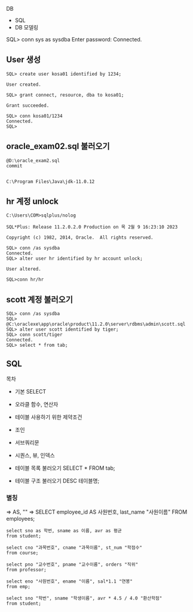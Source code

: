 DB
- SQL
- DB 모델링

SQL> conn sys as sysdba
Enter password:
Connected.

## User 생성 

```
SQL> create user kosa01 identified by 1234;

User created.

SQL> grant connect, resource, dba to kosa01;

Grant succeeded.

SQL> conn kosa01/1234
Connected.
SQL>
```

## oracle_exam02.sql 불러오기

```
@D:\oracle_exam2.sql
commit


C:\Program Files\Java\jdk-11.0.12

```


## hr 계정 unlock 

```
C:\Users\COM>sqlplus/nolog

SQL*Plus: Release 11.2.0.2.0 Production on 목 2월 9 16:23:10 2023

Copyright (c) 1982, 2014, Oracle.  All rights reserved.

SQL> conn /as sysdba
Connected.
SQL> alter user hr identified by hr account unlock;

User altered.

SQL>conn hr/hr

```


## scott 계정 불러오기 

```
SQL> conn /as sysdba
SQL> @C:\oraclexe\app\oracle\product\11.2.0\server\rdbms\admin\scott.sql
SQL> alter user scott identified by tiger;
SQL> conn scott/tiger
Connected.
SQL> select * from tab;
```


## SQL
목차
- 기본 SELECT 
- 오라클 함수, 연산자
- 테이블 사용하기 위한 제약조건
- 조인
- 서브쿼리문
- 시퀀스, 뷰, 인덱스



- 테이블 목록 불러오기
SELECT * FROM tab;
- 테이블 구조 불러오기
DESC 테이블명;


### 별칭 
=> AS, ""
=> SELECT employee_id AS 사원번호, last_name "사원이름" FROM employees;

```
select sno as 학번, sname as 이름, avr as 평균
from student;

select cno "과목번호", cname "과목이름", st_num "학점수"
from course;

select pno "교수번호", pname "교수이름", orders "직위"
from professor;

select eno "사원번호", ename "이름", sal*1.1 "연봉"
from emp;

select sno "학번", sname "학생이름", avr * 4.5 / 4.0 "환산학점"
from student;
```





